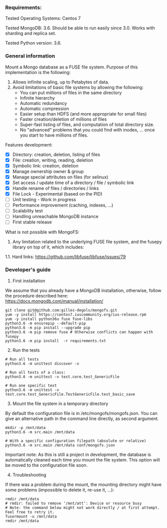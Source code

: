 ### Requirements:
Tested Operating Systems: Centos 7 

Tested MongoDB: 3.6. Should be able to run easily since 3.0. Works with sharding and replica set.

Tested Python version: 3.6.

### General information
Mount a Mongo database as a FUSE file system. Purpose of this implementation is the following:
1. Allows infinite scaling, up to Petabytes of data.
2. Avoid limitations of basic file systems by allowing the following: 
   - You can put millions of files in the same directory
   - Infinite hierarchy
   - Automatic redundancy 
   - Automatic compression
   - Easier setup than HDFS (and more appropriate for small files)
   - Faster creation/deletion of millions of files 
   - Super-fast listing of files, and computation of total directory size.
   - No "advanced" problems that you could find with inodes, ... once you start to have millions of files.

Features development:
- [x] Directory: creation, deletion, listing of files
- [x] File: creation, writing, reading, deletion
- [x] Symbolic link: creation, deletion
- [x] Manage ownership owner & group
- [x] Manage special attributes on files (for selinux)
- [x] Set access / update time of a directory / file / symbolic link
- [x] Handle rename of files / directories / links
- [x] File Lock - Experimental (based on the PID)
- [ ] Unit testing - Work in progress
- [ ] Performance improvement (caching, indexes, ...)
- [ ] Scalability test
- [ ] Handling unreachable MongoDB instance
- [ ] First stable release

What is not possible with MongoFS:

1. Any limitation related to the underlying FUSE file system, and the fusepy library on top of it, which includes:

  1.1. Hard links: https://github.com/libfuse/libfuse/issues/79

### Developer's guide

1. First installation

We assume that you already have a MongoDB installation, otherwise, follow the procedure described here: https://docs.mongodb.com/manual/installation/
```
git clone git@github.com:gilles-degols/mongofs.git
yum -y install https://centos7.iuscommunity.org/ius-release.rpm
yum -y install python36u fuse fuse-libs
python3.6 -m ensurepip --default-pip
python3.6 -m pip install --upgrade pip
python3.6 -m pip remove fuse # Otherwise conflicts can happen with fusepy
python3.6 -m pip install  -r requirements.txt
```

2. Run the tests

```
# Run all tests
python3.6 -m unittest discover -v

# Run all tests of a class:
python3.6 -m unittest -v test.core.test_GenericFile

# Run one specific test
python3.6 -m unittest -v test.core.test_GenericFile.TestGenericFile.test_basic_save
```

3. Mount the file system in a temporary directory

By default the configuration file is in /etc/mongofs/mongofs.json. You can give an alternative path in the command line
directly, as second argument.
```
mkdir -p /mnt/data
python3.6 -m src.main /mnt/data

# With a specific configuration filepath (absolute or relative)
python3.6 -m src.main /mnt/data conf/mongofs.json
```
Important note: As this is still a project in development, the database is automatically cleaned each time you mount the file system. This option will be moved to the configuration file soon.

4. Troubleshooting

If there was a problem during the mount, the mounting directory might have some problems (impossible to delete it, re-use it, ...):
```
rmdir /mnt/data
# rmdir: failed to remove ‘/mnt/att’: Device or resource busy
# Note: the command below might not work directly / at first attempt. Feel free to retry it.
fusermount -u /mnt/data
rmdir /mnt/data
```